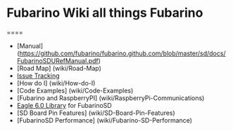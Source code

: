 # Fubarino Wiki all things Fubarino
====

* [Manual] (https://github.com/fubarino/fubarino.github.com/blob/master/sd/docs/FubarinoSDURefManual.pdf)
* [Road Map] (wiki/Road-Map)
* [Issue Tracking](https://github.com/fubarino/fubarino/issues) 
* [How do I] (wiki/How-do-I)
* [Code Examples] (wiki/Code-Examples)
* [Fubarino and RaspberryPI] (wiki/RaspberryPi-Communications)
* [Eagle 6.0 Library](https://github.com/EmbeddedMan/SchmalzHausEagleLibs) for FubarinoSD
* [SD Board Pin Features] (wiki/SD-Board-Pin-Features)
* [FubarinoSD Performance] (wiki/Fubarino-SD-Performance)